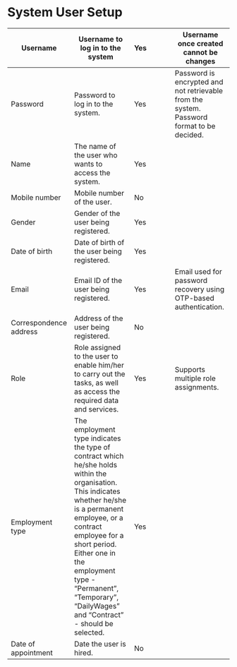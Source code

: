 # System User Setup

| Username               | Username to log in to the system                                                                                                                                                                                                                                                                                 | Yes |   |   |   | Username once created cannot be changes                                                   |
| ---------------------- | ---------------------------------------------------------------------------------------------------------------------------------------------------------------------------------------------------------------------------------------------------------------------------------------------------------------- | --- | - | - | - | ----------------------------------------------------------------------------------------- |
| Password               | Password to log in to the system.                                                                                                                                                                                                                                                                                | Yes |   |   |   | Password is encrypted and not retrievable from the system. Password format to be decided. |
| Name                   | The name of the user who wants to access the system.                                                                                                                                                                                                                                                             | Yes |   |   |   |                                                                                           |
| Mobile number          | Mobile number of the user.                                                                                                                                                                                                                                                                                       | No  |   |   |   |                                                                                           |
| Gender                 | Gender of the user being registered.                                                                                                                                                                                                                                                                             | Yes |   |   |   |                                                                                           |
| Date of birth          | Date of birth of the user being registered.                                                                                                                                                                                                                                                                      | Yes |   |   |   |                                                                                           |
| Email                  | Email ID of the user being registered.                                                                                                                                                                                                                                                                           | Yes |   |   |   | Email used for password recovery using OTP-based authentication.                          |
| Correspondence address | Address of the user being registered.                                                                                                                                                                                                                                                                            | No  |   |   |   |                                                                                           |
| Role                   | Role assigned to the user to enable him/her to carry out the tasks, as well as access the required data and services.                                                                                                                                                                                            | Yes |   |   |   | Supports multiple role assignments.                                                       |
| Employment type        | The employment type indicates the type of contract which he/she holds within the organisation. This indicates whether he/she is a permanent employee, or a contract employee for a short period. Either one in the employment type - “Permanent”, “Temporary”, “DailyWages” and “Contract” - should be selected. | Yes |   |   |   |                                                                                           |
| Date of appointment    | Date the user is hired.                                                                                                                                                                                                                                                                                          | No  |   |   |   |                                                                                           |
